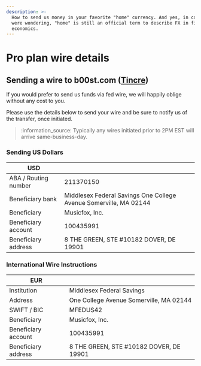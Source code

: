 ```yaml
---
description: >-
  How to send us money in your favorite "home" currency. And yes, in case you
  were wondering, "home" is still an official term to describe FX in financial
  economics.
---
```


# Pro plan wire details

## Sending a wire to b00st.com ([Tincre](https://tincre.com))

If you would prefer to send us funds via fed wire, we will happily oblige without any cost to you.

Please use the details below to send your wire and be sure to notify us of the transfer, once initiated.

> :information\_source: Typically any wires initiated prior to 2PM EST will arrive same-business-day.

### Sending US Dollars

| USD                  |                                                                   |
| -------------------- | ----------------------------------------------------------------- |
| ABA / Routing number | 211370150                                                         |
| Beneficiary bank     | Middlesex Federal Savings One College Avenue Somerville, MA 02144 |
| Beneficiary          | Musicfox, Inc.                                                    |
| Beneficiary account  | 100435991                                                         |
| Beneficiary address  | 8 THE GREEN, STE #10182 DOVER, DE 19901                           |

### International Wire Instructions

| EUR                 |                                         |
| ------------------- | --------------------------------------- |
| Institution         | Middlesex Federal Savings               |
| Address             | One College Avenue Somerville, MA 02144 |
| SWIFT / BIC         | MFEDUS42                                |
| Beneficiary         | Musicfox, Inc.                          |
| Beneficiary account | 100435991                               |
| Beneficiary address | 8 THE GREEN, STE #10182 DOVER, DE 19901 |
